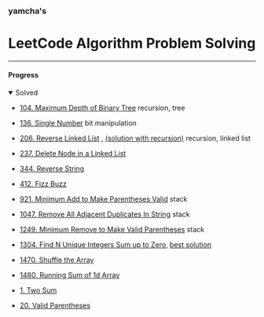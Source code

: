 ### yamcha's
# LeetCode Algorithm Problem Solving

***

#### Progress
<details open>
<summary>Solved</summary>
<div markdown="1">

* [104. Maximum Depth of Binary Tree](https://github.com/yarncha/baekjoon/blob/master/104.cpp)
	recursion, tree
* [136. Single Number](https://github.com/yarncha/baekjoon/blob/master/136.cpp)
	bit manipulation
* [206. Reverse Linked List](https://github.com/yarncha/baekjoon/blob/master/206.cpp) , [(solution with recursion)](https://github.com/yarncha/baekjoon/blob/master/206_recursive.cpp)
	recursion, linked list
* [237. Delete Node in a Linked List](https://github.com/yarncha/baekjoon/blob/master/237.cpp)
* [344. Reverse String](https://github.com/yarncha/baekjoon/blob/master/344.cpp)
* [412. Fizz Buzz](https://github.com/yarncha/baekjoon/blob/master/412.cpp)
* [921. Minimum Add to Make Parentheses Valid](https://github.com/yarncha/baekjoon/blob/master/921.cpp)
	stack
* [1047. Remove All Adjacent Duplicates In String](https://github.com/yarncha/baekjoon/blob/master/1047.cpp)
	stack
* [1249. Minimum Remove to Make Valid Parentheses](https://github.com/yarncha/baekjoon/blob/master/1249.cpp)
	stack
* [1304. Find N Unique Integers Sum up to Zero](https://github.com/yarncha/baekjoon/blob/master/1304.cpp), [best solution](https://github.com/yarncha/baekjoon/blob/master/1304_best.cpp)
* [1470. Shuffle the Array](https://github.com/yarncha/baekjoon/blob/master/1470.cpp)
* [1480. Running Sum of 1d Array](https://github.com/yarncha/baekjoon/blob/master/1480.cpp)

* [1. Two Sum](https://github.com/yarncha/baekjoon/blob/master/1.cpp)
* [20. Valid Parentheses](https://github.com/yarncha/baekjoon/blob/master/20.cpp)

</div>
</details>